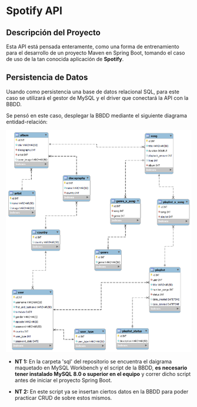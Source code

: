 # Spotify API

## Descripción del Proyecto

Esta API está pensada enteramente, como una forma de entrenamiento para el desarrollo
de un proyecto Maven en Spring Boot, tomando el caso de uso de la tan conocida aplicación de **Spotify**.

## Persistencia de Datos

Usando como persistencia una base de datos relacional SQL,
para este caso se utilizará el gestor de MySQL y el driver que conectará la API con la BBDD.

Se pensó en este caso, desplegar la BBDD mediante el siguiente diagrama entidad-relación:

![Alt text](img/Spotify_DER.png?raw=true)

- **NT 1:** En la carpeta 'sql' del repositorio se encuentra el daigrama maquetado en MySQL Workbench
  y el script de la BBDD, **es necesario tener instalado MySQL 8.0 o superior en el equipo** y correr dicho
  script antes de iniciar el proyecto Spring Boot.


- **NT 2:** En este script ya se insertan ciertos datos en la BBDD para poder practicar
  CRUD de sobre estos mismos.
